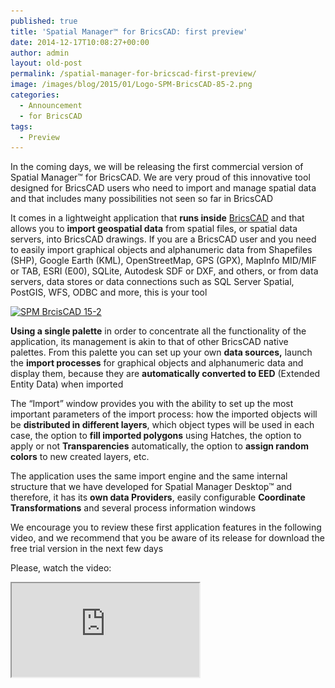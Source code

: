 ```yaml
---
published: true
title: 'Spatial Manager™ for BricsCAD: first preview'
date: 2014-12-17T10:08:27+00:00
author: admin
layout: old-post
permalink: /spatial-manager-for-bricscad-first-preview/
image: /images/blog/2015/01/Logo-SPM-BricsCAD-85-2.png
categories:
  - Announcement
  - for BricsCAD
tags:
  - Preview
---
```

In the coming days, we will be releasing the first commercial version of Spatial Manager™ for BricsCAD. We are very proud of this innovative tool designed for BricsCAD users who need to import and manage spatial data and that includes many possibilities not seen so far in BricsCAD<!--more-->

It comes in a lightweight application that **runs inside** <a title="BricsCAD product page" href="https://www.bricsys.com/en_INTL/bricscad/" target="_blank" rel="nofollow">BricsCAD</a> and that allows you to **import geospatial data** from spatial files, or spatial data servers, into BricsCAD drawings. If you are a BricsCAD user and you need to easily import graphical objects and alphanumeric data from Shapefiles (SHP), Google Earth (KML), OpenStreetMap, GPS (GPX), MapInfo MID/MIF or TAB, ESRI (E00), SQLite, Autodesk SDF or DXF, and others, or from data servers, data stores or data connections such as SQL Server Spatial, PostGIS, WFS, ODBC and more, this is your tool

<a href="/images/blog/2014/12/SPM-BrcisCAD-15-2.png" target="_blank" rel="nofollow"><img src="/images/blog/2014/12/SPM-BrcisCAD-15-2.png" alt="SPM BrcisCAD 15-2" width="626" height="388" srcset="/images/blog/2014/12/SPM-BrcisCAD-15-2.png 919w, /images/blog/2014/12/SPM-BrcisCAD-15-2-300x186.png 300w, /images/blog/2014/12/SPM-BrcisCAD-15-2-624x387.png 624w" sizes="(max-width: 626px) 100vw, 626px" /></a>

**Using a single palette** in order to concentrate all the functionality of the application, its management is akin to that of other BricsCAD native palettes. From this palette you can set up your own **data sources,** launch the **import processes** for graphical objects and alphanumeric data and display them, because they are **automatically converted to EED** (Extended Entity Data) when imported

The &#8220;Import&#8221; window provides you with the ability to set up the most important parameters of the import process: how the imported objects will be **distributed in different layers**, which object types will be used in each case, the option to **fill imported polygons** using Hatches, the option to apply or not **Transparencies** automatically, the option to **assign random colors** to new created layers, etc.

The application uses the same import engine and the same internal structure that we have developed for Spatial Manager Desktop™ and therefore, it has its **own data Providers**, easily configurable **Coordinate Transformations** and several process information windows

We encourage you to review these first application features in the following video, and we recommend that you be aware of its release for download the free trial version in the next few days

Please, watch the video:

<div class="embed-responsive embed-responsive-16by9">
  <iframe class="embed-responsive-item" src="https://www.youtube.com/embed/ffoS2Eoo1fc" allowfullscreen></iframe>
</div>